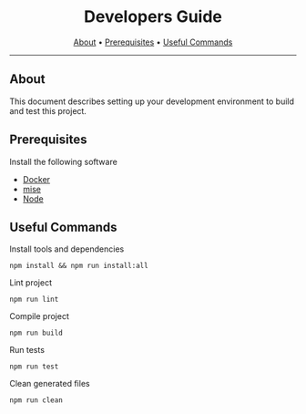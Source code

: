 <!-- markdownlint-disable MD041 -->

<div align="center">

# Developers Guide

[About](#about)
•
[Prerequisites](#prerequisites)
•
[Useful Commands](#useful-commands)

</div>

---

## About

This document describes setting up your development environment to build and
test this project.

## Prerequisites

Install the following software

- [Docker](https://www.docker.com/)
- [mise](https://github.com/jdx/mise)
- [Node](https://nodejs.org/)

## Useful Commands

Install tools and dependencies

```shell
npm install && npm run install:all
```

Lint project

```shell
npm run lint
```

Compile project

```shell
npm run build
```

Run tests

```shell
npm run test
```

Clean generated files

```shell
npm run clean
```
